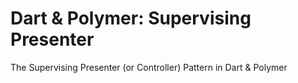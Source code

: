 Dart &amp; Polymer: Supervising Presenter
============================

The Supervising Presenter (or Controller) Pattern in Dart &amp; Polymer